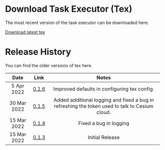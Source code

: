 # Download Task Executor (Tex)

The most recent version of the task executor can be downloaded here.

[Download latest tex](https://storage.googleapis.com/prod_tex_releases/tex-0.1.6-bin.zip)



# Release History

You can find the older versions of tex here.

|      Date       |       Link     |      Notes        |
| :-------------: | :------------: | :---------------: |
|    5 Apr 2022  | [0.1.6](https://storage.googleapis.com/prod_tex_releases/tex-0.1.6-bin.zip) | Improved defaults in configuring tex config. |
|    30 Mar 2022  | [0.1.5](https://storage.googleapis.com/prod_tex_releases/tex-0.1.5-bin.zip) | Added additional logging and fixed a bug in refreshing the token used to talk to Cesium cloud. |
|    15 Mar 2022  | [0.1.4](https://storage.googleapis.com/prod_tex_releases/tex-0.1.4-bin.zip) | Fixed a bug in logging |
|    15 Mar 2022  | [0.1.3](https://storage.googleapis.com/prod_tex_releases/tex-0.1.3-bin.zip) | Initial Release |
